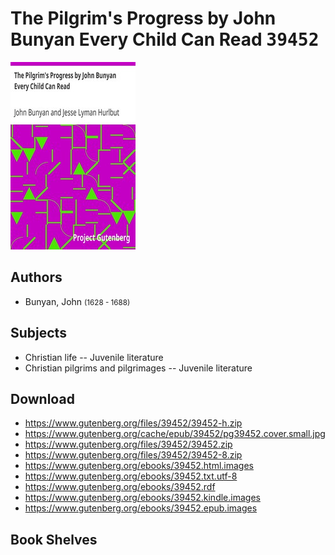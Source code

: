# The Pilgrim's Progress by John Bunyan Every Child Can Read <kbd>39452</kbd>

![](./cover.medium.jpg "")

## Authors


 - Bunyan, John <small>(1628 - 1688)</small>

## Subjects


 - Christian life -- Juvenile literature
 - Christian pilgrims and pilgrimages -- Juvenile literature

## Download


 - https://www.gutenberg.org/files/39452/39452-h.zip
 - https://www.gutenberg.org/cache/epub/39452/pg39452.cover.small.jpg
 - https://www.gutenberg.org/files/39452/39452.zip
 - https://www.gutenberg.org/files/39452/39452-8.zip
 - https://www.gutenberg.org/ebooks/39452.html.images
 - https://www.gutenberg.org/ebooks/39452.txt.utf-8
 - https://www.gutenberg.org/ebooks/39452.rdf
 - https://www.gutenberg.org/ebooks/39452.kindle.images
 - https://www.gutenberg.org/ebooks/39452.epub.images

## Book Shelves



